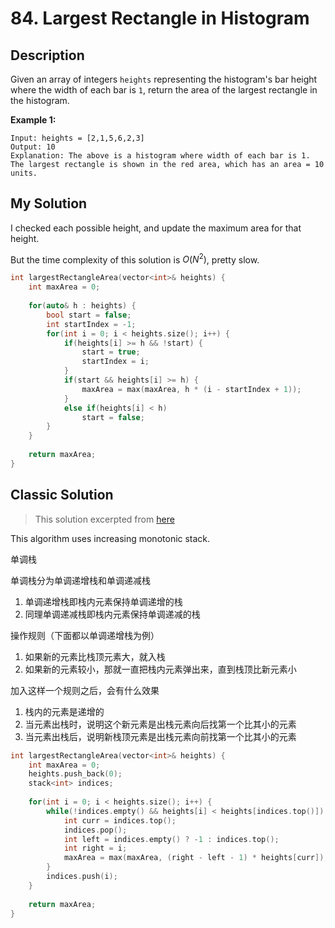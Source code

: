 # 84. Largest Rectangle in Histogram

## Description

Given an array of integers `heights` representing the histogram's bar height where the width of each bar is `1`, return the area of the largest rectangle in the histogram.

**Example 1:**
```
Input: heights = [2,1,5,6,2,3]
Output: 10
Explanation: The above is a histogram where width of each bar is 1.
The largest rectangle is shown in the red area, which has an area = 10 units.
```


## My Solution

I checked each possible height, and update the maximum area for that height.

But the time complexity of this solution is $O(N^2)$, pretty slow.

```C++
int largestRectangleArea(vector<int>& heights) {
    int maxArea = 0;
    
    for(auto& h : heights) {
        bool start = false;
        int startIndex = -1;
        for(int i = 0; i < heights.size(); i++) {
            if(heights[i] >= h && !start) {
                start = true;
                startIndex = i;
            }
            if(start && heights[i] >= h) {
                maxArea = max(maxArea, h * (i - startIndex + 1));
            }
            else if(heights[i] < h)
                start = false;
        }
    }
    
    return maxArea;
}
```

## Classic Solution
> This solution excerpted from [here](https://leetcode-cn.com/problems/largest-rectangle-in-histogram/solution/84-by-ikaruga/)

This algorithm uses increasing monotonic stack.

单调栈

单调栈分为单调递增栈和单调递减栈

1. 单调递增栈即栈内元素保持单调递增的栈
2. 同理单调递减栈即栈内元素保持单调递减的栈

操作规则（下面都以单调递增栈为例）
1. 如果新的元素比栈顶元素大，就入栈
2. 如果新的元素较小，那就一直把栈内元素弹出来，直到栈顶比新元素小

加入这样一个规则之后，会有什么效果
1. 栈内的元素是递增的
2. 当元素出栈时，说明这个新元素是出栈元素向后找第一个比其小的元素
3. 当元素出栈后，说明新栈顶元素是出栈元素向前找第一个比其小的元素

```C++
int largestRectangleArea(vector<int>& heights) {
    int maxArea = 0;
    heights.push_back(0);
    stack<int> indices;
    
    for(int i = 0; i < heights.size(); i++) {
        while(!indices.empty() && heights[i] < heights[indices.top()]) {
            int curr = indices.top();
            indices.pop();
            int left = indices.empty() ? -1 : indices.top();
            int right = i;
            maxArea = max(maxArea, (right - left - 1) * heights[curr]);
        }
        indices.push(i);
    }
    
    return maxArea;
}
```